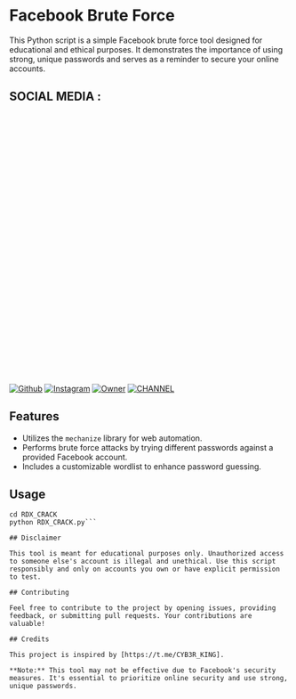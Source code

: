 # Facebook Brute Force

This Python script is a simple Facebook brute force tool designed for educational and ethical purposes. It demonstrates the importance of using strong, unique passwords and serves as a reminder to secure your online accounts.
## SOCIAL MEDIA :
[![Github](https://img.shields.io/badge/Github-fikrado-yellow?style=for-the-badge&logo=github)](https://github.com/CYB3R-KING)
[![Instagram](https://img.shields.io/badge/IG-%40mr__yahye-red?style=for-the-badge&logo=instagram)](https://www.instagram.com/CYB3R_KING)
[![Owner](https://img.shields.io/badge/telegram-blue?style=for-the-badge&logo=telegram)](https://t.me/SH4D0W_X)
[![CHANNEL](https://img.shields.io/badge/telegram-blue?style=for-the-badge&logo=telegram)](https://t.me/CYB3R_KING)
<img height="500" src=" ">
## Features

- Utilizes the `mechanize` library for web automation.
- Performs brute force attacks by trying different passwords against a provided Facebook account.
- Includes a customizable wordlist to enhance password guessing.

## Usage

```git clone https://github.com/CYB3R-KING/RDX_CRACK
cd RDX_CRACK
python RDX_CRACK.py```

## Disclaimer

This tool is meant for educational purposes only. Unauthorized access to someone else's account is illegal and unethical. Use this script responsibly and only on accounts you own or have explicit permission to test.

## Contributing

Feel free to contribute to the project by opening issues, providing feedback, or submitting pull requests. Your contributions are valuable!

## Credits

This project is inspired by [https://t.me/CYB3R_KING].

**Note:** This tool may not be effective due to Facebook's security measures. It's essential to prioritize online security and use strong, unique passwords.

 
